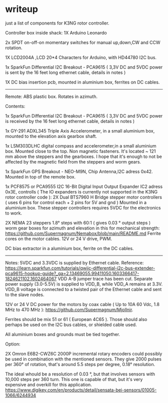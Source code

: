# writeup
just a list of components for K3NG rotor controller.

Controller box inside shack:
1X Arduino Leonardo

2x SPDT on-off-on momentary switches for manual up,down,CW and CCW rotation.

1X LCD2004A ,LCD 20*4 Characters for Arduino, with  HD44780 I2C bus. 

1x SparkFun Differential I2C Breakout - PCA9615 ( 3,3V DC and 5VDC power is sent by the 16 feet long ethernet cable, details in notes )

1X DC bias insertion pcb, mounted in aluminium box, ferrites on DC cables.


--------------------------------------------


Remote:
ABS plastic box. Rotates in azimuth.

Contents:

1x SparkFun Differential I2C Breakout - PCA9615 ( 3,3V DC and 5VDC power is received by the 16 feet long ethernet cable, details in notes )

1x GY-291 ADXL345 Triple Axis Accelerometer, in a small aluminium box, mounted to the elevation axis gearbox shaft.

1x LSM303DLHC digital compass and accelerometer,in a small aluminium box.
Mounted close to the top. Non magnetic fasteners.
It's located ~ 121 mm above the steppers and the gearboxes.
I hope that it's enough to not be affected by the magnetic field from the steppers and worm gears.

1x SparkFun GPS Breakout - NEO-M9N, Chip Antenna,I2C adress 0x42.
Mounted in top of the remote box.

1x PCF8575 or PCA9555 I2C 16-Bit Digital Input Output Expander IC2 adress 0x3E, controlls 
( The IO expanders is currently not supported in the K3NG rotor controller code ):
2X Dual BTS7960 H Bridge stepper motor controllers ( uses 6 pins for control each + 2 pins for 5V and gnd ) 
Mounted in a aluminium box. These stepper controllers requires 5VDC for the electronics to work.


2X NEMA 23 steppers 1.8° steps with 60:1 ( gives 0.03 ° output steps ) worm gear boxes for azimuth and elevation in this for mechanical strength:
https://github.com/Supermagnum/Nemabox/blob/main/README.md
Ferrite cores on the motor cables. 12V or 24 V drive, PWM.

DC bias extractor in a aluminium box, ferrite on the DC cables.

---------------------------------------------------

Notes:
5VDC and 3.3VDC is supplied by Ethernet cable.
Reference: https://learn.sparkfun.com/tutorials/qwiic-differential-i2c-bus-extender-pca9615-hookup-guide?_ga=2.13469055.99411050.1603366417-1824621102.1602464067
VDD A-B jumper trace has been cut.
Separate power supply (3.0-5.5V) is supplied to VDD_B, while VDD_A remains at 3.3V.
VDD_B voltage is connected to a twisted pair of the Ethernet cable and sent to the slave nodes.

12V or 24 V DC power for the motors by coax cable ( Up to 10A 60 Vdc, 1.8 MHz to  470 MHz ): 
https://github.com/Supermagnum/Mjollnir.

Ferrites should be mix 51 or 61 ( European 4C65 ).
Those should also perhaps be used on the I2C bus cables, or shielded cable used.

All aluminium boxes and grounds must be tied together.

Option:

2X Omron E6B2-CWZ6C 2000P incremental rotary encoders 
could possibly be used in combination with the mentioned sensors.
They give 2000 pulses per 360° of rotation, 
that's around 5.5 steps per degree, 0.18° resolution.

The ideal whould be a resolution of 0.03 °, but that involves sensors with 10,000 steps per 360 turn.
This one is capable of that, but it's very expensive and overkill for this application.
https://www.digikey.com/en/products/detail/sensata-bei-sensors/01005-1066/6244934





